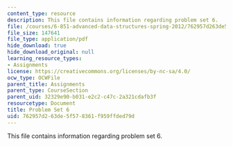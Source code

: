 ```yaml
---
content_type: resource
description: This file contains information regarding problem set 6.
file: /courses/6-851-advanced-data-structures-spring-2012/762957d263de5f578361f959ffded79d_MIT6_851S12_ps6.pdf
file_size: 147641
file_type: application/pdf
hide_download: true
hide_download_original: null
learning_resource_types:
- Assignments
license: https://creativecommons.org/licenses/by-nc-sa/4.0/
ocw_type: OCWFile
parent_title: Assignments
parent_type: CourseSection
parent_uid: 32329e90-b031-e2c2-c47c-2a321cdafb3f
resourcetype: Document
title: Problem Set 6
uid: 762957d2-63de-5f57-8361-f959ffded79d
---
```

This file contains information regarding problem set 6.
